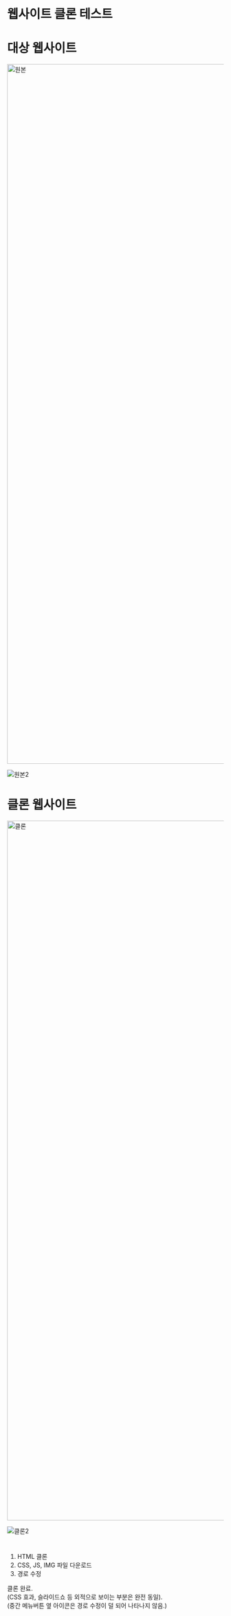 # 웹사이트 클론 테스트

# 대상 웹사이트
<img width="1624" alt="원본" src="https://user-images.githubusercontent.com/74097144/149363791-7a96981d-c003-4963-ab39-7f89516c0ad2.png">
  
![원본2](https://user-images.githubusercontent.com/74097144/149365271-484b6d7f-6899-4ea3-857c-6ada19385571.png)

# 클론 웹사이트
<img width="1624" alt="클론" src="https://user-images.githubusercontent.com/74097144/149363810-58e14abe-6c7e-4dee-ac38-6880628a3366.png">
  
![클론2](https://user-images.githubusercontent.com/74097144/149365293-4609e3cb-a0ee-4c78-af5a-1650c5c3c8e1.png)



# 
1. HTML 클론
2. CSS, JS, IMG 파일 다운로드
3. 경로 수정

클론 완료.  
(CSS 효과, 슬라이드쇼 등 외적으로 보이는 부분은 완전 동일).  
(중간 메뉴버튼 옆 아이콘은 경로 수정이 덜 되어 나타나지 않음.)  
